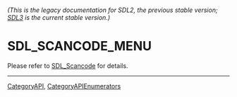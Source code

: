 ###### (This is the legacy documentation for SDL2, the previous stable version; [SDL3](https://wiki.libsdl.org/SDL3/) is the current stable version.)
# SDL_SCANCODE_MENU

Please refer to [SDL_Scancode](SDL_Scancode) for details.

----
[CategoryAPI](CategoryAPI), [CategoryAPIEnumerators](CategoryAPIEnumerators)

